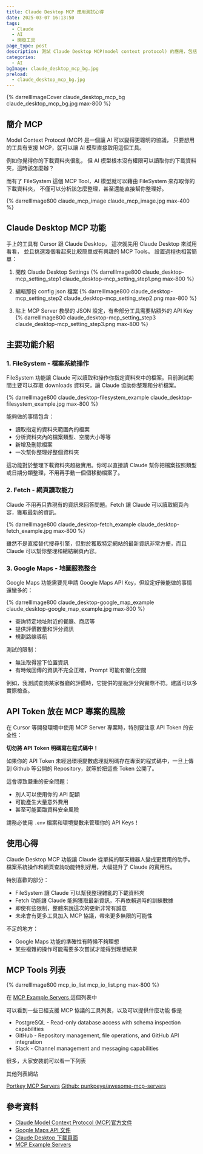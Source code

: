 ```yaml
---
title: Claude Desktop MCP 應用測試心得
date: 2025-03-07 16:13:50
tags:
  - Claude
  - AI
  - 開發工具
page_type: post
description: 測試 Claude Desktop MCP(model context protocol) 的應用，包括 FileSystem、Fetch 和 Google Maps 的使用心得與注意事項，讓 Claude 幫上更多忙
categories: 
  - AI
bgImage: claude_desktop_mcp_bg.jpg
preload:
  - claude_desktop_mcp_bg.jpg
---
```


{% darrellImageCover claude_desktop_mcp_bg claude_desktop_mcp_bg.jpg max-800 %}

## 簡介 MCP

Model Context Protocol (MCP) 是一個讓 AI 可以變得更聰明的協議，
只要想用的工具有支援 MCP，就可以讓 AI 模型直接取用這個工具。

例如你覺得你的下載資料夾很亂，
但 AI 模型根本沒有權限可以讀取你的下載資料夾，這時該怎麼辦？

而有了 FileSystem 這個 MCP Tool，AI 模型就可以藉由 FileSystem 來存取你的下載資料夾，
不僅可以分析該怎麼整理，甚至還能直接幫你整理好。

{% darrellImage800 claude_mcp_image claude_mcp_image.jpg max-400 %}

## Claude Desktop MCP 功能

手上的工具有 Cursor 跟 Claude Desktop，
這次就先用 Claude Desktop 來試用看看，
並且挑選幾個看起來比較簡單或有興趣的 MCP Tools。
設置過程也相當簡單：


1. 開啟 Claude Desktop Settings
{% darrellImage800 claude_desktop-mcp_setting_step1 claude_desktop-mcp_setting_step1.png max-800 %}

2. 編輯那份 config json 檔案
{% darrellImage800 claude_desktop-mcp_setting_step2 claude_desktop-mcp_setting_step2.png max-800 %}

3. 貼上 MCP Server 教學的 JSON 設定，有些部分工具需要貼額外的 API Key
{% darrellImage800 claude_desktop-mcp_setting_step3 claude_desktop-mcp_setting_step3.png max-800 %}


## 主要功能介紹

### 1. FileSystem - 檔案系統操作

FileSystem 功能讓 Claude 可以讀取和操作你指定資料夾中的檔案。目前測試期間主要可以存取 downloads 資料夾，讓 Claude 協助你整理和分析檔案。

{% darrellImage800 claude_desktop-filesystem_example claude_desktop-filesystem_example.jpg max-800 %}

能夠做的事情包含：
- 讀取指定的資料夾範圍內的檔案
- 分析資料夾內的檔案類型、空間大小等等
- 新增及刪除檔案
- 一次幫你整理好整個資料夾

這功能對於整理下載資料夾超級實用。你可以直接請 Claude 幫你把檔案按照類型或日期分類整理，不用再手動一個個移動檔案了。

### 2. Fetch - 網頁讀取能力

Claude 不用再只靠現有的資訊來回答問題。Fetch 讓 Claude 可以讀取網頁內容，獲取最新的資訊。

{% darrellImage800 claude_desktop-fetch_example claude_desktop-fetch_example.jpg max-800 %}

雖然不是直接替代搜尋引擎，但對於獲取特定網站的最新資訊非常方便，而且 Claude 可以幫你整理和總結網頁內容。

### 3. Google Maps - 地圖服務整合

Google Maps 功能需要先申請 Google Maps API Key，但設定好後能做的事情還蠻多的：

{% darrellImage800 claude_desktop-google_map_example claude_desktop-google_map_example.jpg max-800 %}

- 查詢特定地址附近的餐廳、商店等
- 提供評價數量和評分資訊
- 規劃路線導航

測試的限制：
- 無法取得當下位置資訊
- 有時候回傳的資訊不完全正確，Prompt 可能有優化空間

例如，我測試查詢某家餐廳的評價時，它提供的星級評分與實際不符。建議可以多實際檢查。

## API Token 放在 MCP 專案的風險

在 Cursor 等開發環境中使用 MCP Server 專案時，特別要注意 API Token 的安全性：

**切勿將 API Token 明碼寫在程式碼中！**

如果你的 API Token 未經過環境變數處理就明碼存在專案的程式碼中，一旦上傳到 Github 等公開的 Repository，就等於把這些 Token 公開了。

這會導致嚴重的安全問題：
- 別人可以使用你的 API 配額
- 可能產生大量意外費用
- 甚至可能面臨資料安全風險

請務必使用 `.env` 檔案和環境變數來管理你的 API Keys！

## 使用心得

Claude Desktop MCP 功能讓 Claude 從單純的聊天機器人變成更實用的助手。檔案系統操作和網頁查詢功能特別好用，大幅提升了 Claude 的實用性。

特別喜歡的部分：
- FileSystem 讓 Claude 可以幫我整理雜亂的下載資料夾
- Fetch 功能讓 Claude 能夠獲取最新資訊，不再依賴過時的訓練數據
- 即使有些限制，整體來說這次的更新非常有誠意
- 未來會有更多工具加入 MCP 協議，帶來更多無限的可能性

不足的地方：
- Google Maps 功能的準確性有時候不夠理想
- 某些複雜的操作可能需要多次嘗試才能得到理想結果

## MCP Tools 列表

{% darrellImage800 mcp_io_list mcp_io_list.png max-800 %}

在 <a href="https://modelcontextprotocol.io/examples"><i class="fa-solid fa-link"></i><span> MCP Example Servers </span></a> 這個列表中

可以看到一些已經支援 MCP 協議的工具列表，以及可以提供什麼功能
像是

- PostgreSQL - Read-only database access with schema inspection capabilities
- GitHub - Repository management, file operations, and GitHub API integration
- Slack - Channel management and messaging capabilities

很多，大家安裝前可以看一下列表

其他列表網站

[Portkey MCP Servers](https://portkey.ai/mcp-servers)
[Github: punkpeye/awesome-mcp-servers](https://github.com/punkpeye/awesome-mcp-servers)

## 參考資料

- [Claude Model Context Protocol (MCP)官方文件](https://docs.anthropic.com/en/docs/agents-and-tools/mcp)
- [Google Maps API 文件](https://developers.google.com/maps/documentation)
- [Claude Desktop 下載頁面](https://www.anthropic.com/claude)
- [MCP Example Servers](https://modelcontextprotocol.io/examples)
